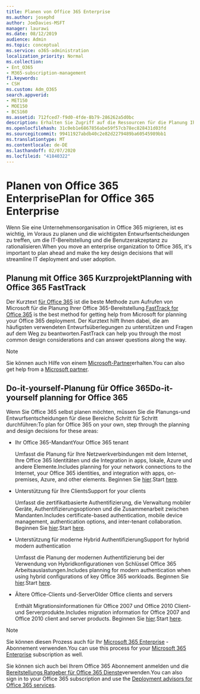 ```yaml
---
title: Planen von Office 365 Enterprise
ms.author: josephd
author: JoeDavies-MSFT
manager: laurawi
ms.date: 08/12/2019
audience: Admin
ms.topic: conceptual
ms.service: o365-administration
localization_priority: Normal
ms.collection:
- Ent_O365
- M365-subscription-management
f1.keywords:
- CSH
ms.custom: Adm_O365
search.appverid:
- MET150
- MOE150
- BCS160
ms.assetid: 712fced7-f9d0-4fde-8b79-286262a5d0bc
description: Erhalten Sie Zugriff auf die Ressourcen für die Planung Ihrer Office 365 Enterprise-Bereitstellung.
ms.openlocfilehash: 31c0eb1e6867856abe59f57cb78ec828431d03fd
ms.sourcegitcommit: 99411927abdb40c2e82d2279489ba60545989bb1
ms.translationtype: MT
ms.contentlocale: de-DE
ms.lasthandoff: 02/07/2020
ms.locfileid: "41840322"
---
```

# <a name="plan-for-office-365-enterprise"></a><span data-ttu-id="c786a-103">Planen von Office 365 Enterprise</span><span class="sxs-lookup"><span data-stu-id="c786a-103">Plan for Office 365 Enterprise</span></span>

<span data-ttu-id="c786a-104">Wenn Sie eine Unternehmensorganisation in Office 365 migrieren, ist es wichtig, im Voraus zu planen und die wichtigsten Entwurfsentscheidungen zu treffen, um die IT-Bereitstellung und die Benutzerakzeptanz zu rationalisieren.</span><span class="sxs-lookup"><span data-stu-id="c786a-104">When you move an enterprise organization to Office 365, it's important to plan ahead and make the key design decisions that will streamline IT deployment and user adoption.</span></span> 

## <a name="planning-with-office-365-fasttrack"></a><span data-ttu-id="c786a-105">Planung mit Office 365 Kurzprojekt</span><span class="sxs-lookup"><span data-stu-id="c786a-105">Planning with Office 365 FastTrack</span></span>

<span data-ttu-id="c786a-106">Der Kurztext [für Office 365](https://docs.microsoft.com/fasttrack/O365-fasttrack-benefit-for-office-365) ist die beste Methode zum Aufrufen von Microsoft für die Planung Ihrer Office 365-Bereitstellung.</span><span class="sxs-lookup"><span data-stu-id="c786a-106">[FastTrack for Office 365](https://docs.microsoft.com/fasttrack/O365-fasttrack-benefit-for-office-365) is the best method for getting help from Microsoft for planning your Office 365 deployment.</span></span> <span data-ttu-id="c786a-107">Der Kurztext hilft Ihnen dabei, die am häufigsten verwendeten Entwurfsüberlegungen zu unterstützen und Fragen auf dem Weg zu beantworten.</span><span class="sxs-lookup"><span data-stu-id="c786a-107">FastTrack can help you through the most common design considerations and can answer questions along the way.</span></span> 

>[!Note]
><span data-ttu-id="c786a-108">Sie können auch Hilfe von einem [Microsoft-Partner](https://www.microsoft.com/solution-providers/home)erhalten.</span><span class="sxs-lookup"><span data-stu-id="c786a-108">You can also get help from a [Microsoft partner](https://www.microsoft.com/solution-providers/home).</span></span>
>

## <a name="do-it-yourself-planning-for-office-365"></a><span data-ttu-id="c786a-109">Do-it-yourself-Planung für Office 365</span><span class="sxs-lookup"><span data-stu-id="c786a-109">Do-it-yourself planning for Office 365</span></span>

<span data-ttu-id="c786a-110">Wenn Sie Office 365 selbst planen möchten, müssen Sie die Planungs-und Entwurfsentscheidungen für diese Bereiche Schritt für Schritt durchführen:</span><span class="sxs-lookup"><span data-stu-id="c786a-110">To plan for Office 365 on your own, step through the planning and design decisions for these areas:</span></span>

- <span data-ttu-id="c786a-111">Ihr Office 365-Mandant</span><span class="sxs-lookup"><span data-stu-id="c786a-111">Your Office 365 tenant</span></span>

  <span data-ttu-id="c786a-112">Umfasst die Planung für Ihre Netzwerkverbindungen mit dem Internet, Ihre Office 365 Identitäten und die Integration in apps, lokale, Azure und andere Elemente.</span><span class="sxs-lookup"><span data-stu-id="c786a-112">Includes planning for your network connections to the Internet, your Office 365 identities, and integration with apps, on-premises, Azure, and other elements.</span></span> <span data-ttu-id="c786a-113">Beginnen Sie [hier](subscriptions-licenses-accounts-and-tenants-for-microsoft-cloud-offerings.md).</span><span class="sxs-lookup"><span data-stu-id="c786a-113">Start [here](subscriptions-licenses-accounts-and-tenants-for-microsoft-cloud-offerings.md).</span></span>

- <span data-ttu-id="c786a-114">Unterstützung für Ihre Clients</span><span class="sxs-lookup"><span data-stu-id="c786a-114">Support for your clients</span></span>

  <span data-ttu-id="c786a-115">Umfasst die zertifikatbasierte Authentifizierung, die Verwaltung mobiler Geräte, Authentifizierungsoptionen und die Zusammenarbeit zwischen Mandanten.</span><span class="sxs-lookup"><span data-stu-id="c786a-115">Includes certificate-based authentication, mobile device management, authentication options, and inter-tenant collaboration.</span></span> <span data-ttu-id="c786a-116">Beginnen Sie [hier](office-365-client-support-certificate-based-authentication.md).</span><span class="sxs-lookup"><span data-stu-id="c786a-116">Start [here](office-365-client-support-certificate-based-authentication.md).</span></span>

- <span data-ttu-id="c786a-117">Unterstützung für moderne Hybrid Authentifizierung</span><span class="sxs-lookup"><span data-stu-id="c786a-117">Support for hybrid modern authentication</span></span>

  <span data-ttu-id="c786a-118">Umfasst die Planung der modernen Authentifizierung bei der Verwendung von Hybridkonfigurationen von Schlüssel Office 365 Arbeitsauslastungen.</span><span class="sxs-lookup"><span data-stu-id="c786a-118">Includes planning for modern authentication when using hybrid configurations of key Office 365 workloads.</span></span> <span data-ttu-id="c786a-119">Beginnen Sie [hier](hybrid-modern-auth-overview.md).</span><span class="sxs-lookup"><span data-stu-id="c786a-119">Start [here](hybrid-modern-auth-overview.md).</span></span>

- <span data-ttu-id="c786a-120">Ältere Office-Clients und-Server</span><span class="sxs-lookup"><span data-stu-id="c786a-120">Older Office clients and servers</span></span>

  <span data-ttu-id="c786a-121">Enthält Migrationsinformationen für Office 2007 und Office 2010 Client-und Serverprodukte.</span><span class="sxs-lookup"><span data-stu-id="c786a-121">Includes migration information for Office 2007 and Office 2010 client and server products.</span></span> <span data-ttu-id="c786a-122">Beginnen Sie [hier](plan-upgrade-previous-versions-office.md).</span><span class="sxs-lookup"><span data-stu-id="c786a-122">Start [here](plan-upgrade-previous-versions-office.md).</span></span>

>[!Note]
><span data-ttu-id="c786a-123">Sie können diesen Prozess auch für Ihr [Microsoft 365 Enterprise](https://docs.microsoft.com/microsoft-365/enterprise/microsoft-365-overview) -Abonnement verwenden.</span><span class="sxs-lookup"><span data-stu-id="c786a-123">You can use this process for your [Microsoft 365 Enterprise](https://docs.microsoft.com/microsoft-365/enterprise/microsoft-365-overview) subscription as well.</span></span>
>

<span data-ttu-id="c786a-124">Sie können sich auch bei Ihrem Office 365 Abonnement anmelden und die [Bereitstellungs Ratgeber für Office 365 Dienste](deployment-advisors-for-office-365.md)verwenden.</span><span class="sxs-lookup"><span data-stu-id="c786a-124">You can also sign in to your Office 365 subscription and use the [Deployment advisors for Office 365 services](deployment-advisors-for-office-365.md).</span></span>



<!--

This checklist will help your organization as you plan and prepare for a migration to Office 365. The phases and steps in the checklist are aligned with the guidance provided by the [Onboarding Center](https://go.microsoft.com/fwlink/?LinkId=517115). Feel free to adapt this checklist to your organization's needs.

Most organizations don't need to do anything to prepare for Office 365. It's an application on the web and people are able to use it as soon as they have an account. Other organizations have more locations, security practices, or other requirements that create the need for more planning. For enterprise-level organizations, follow the checklist items below to get started with Office 365.
  
If you want help getting Office 365 set up, [FastTrack](https://fasttrack.microsoft.com/office) is the easiest way to deploy Office 365, you can also sign in and use the [Deployment advisors for Office 365 services](deployment-advisors-for-office-365.md).
  
|**Choose one or more to get started:**||
|:-----|:-----|
| [System requirements for Office](https://products.office.com/office-system-requirements) |- Microsoft Office Professional, Office 365, Office 365 ProPlus, and each Office application for Windows, Mac, iOS, and Android all have specific system requirements. Ensure your hardware and software meet the minimum system requirements.|
|**Most** customers connect their on-premises directory to Office 365. Get a head start on directory preparation by [installing and running IdFix on your network](https://www.microsoft.com/download/details.aspx?id=36832). <br> Use the [AAD Connect advisor](https://aka.ms/aadconnectpwsync) and the [Azure AD Premium set up guide](https://aka.ms/aadpguidance) to get customized set up guidance. <br> |- Automated checks against your directory to [validate people's accounts will properly synchronize](https://support.office.com/article/Prepare-to-provision-users-through-directory-synchronization-to-Office-365-01920974-9e6f-4331-a370-13aea4e82b3e). <br> - Recommends changes to directory objects and offers to automate the changes for you. <br> - [More details on using the IdFix tool](prepare-directory-attributes-for-synch-with-idfix.md). |
|**Read** our [network performance guidance](https://aka.ms/tune) and use our tools to ensure you have the connectivity and performance configuration necessary to provide people with the best experience.  <br> | - Ensure you can connect to Office 365, if you filter or scan outbound traffic, you'll want to understand what [managing Office 365 endpoints](https://support.office.com/article/Managing-Office-365-endpoints-99cab9d4-ef59-4207-9f2b-3728eb46bf9a) means for your organization.  <br>  - [Model and test your network capacity](https://support.office.com/article/Network-and-migration-planning-for-Office-365-f5ee6c33-bcd7-4b0b-b0f8-dc1d9fb8d132) or move to an [Azure ExpressRoute for Office 365](https://support.office.com/article/Azure-ExpressRoute-for-Office-365-6d2534a2-c19c-4a99-be5e-33a0cee5d3bd) circuit for a more predictable experience.   |
|**Use** our [planning checklist](https://support.office.com/article/Deployment-planning-checklist-for-Office-365-5fa4f6ef-35ad-4840-91c1-4834df3df5a0) as a starting place for building your own deployment plan.  <br> | - In-depth overview of possible areas you'll need to plan for with links to reference or how-to information to help you plan. |
|**Use** the [Exchange Server Large Item Script](https://gallery.technet.microsoft.com/Exchange-Server-Large-Item-b9546cc6) to find mail items that may be too large to migrate.  <br> | - Uses Exchange Web Services to impersonate, access, scan the mailbox for file sizes you specify, and dumps the results in a CSV file. Read the [detailed instructions on how to use the script](https://blogs.technet.com/b/mikehall/archive/2013/06/27/large-mail-item-script.aspx). |
|**Take** advantage of [Microsoft deployment experts](https://go.microsoft.com/fwlink/?LinkId=517115) who can help you from planning to helping everyone start using the new services and applications.  <br> Use the [Deployment wizards for Office 365 services](https://support.office.com/article/Deployment-wizards-for-Office-365-services-165f46e8-3533-4d76-be57-97f81ebd40f2) to get customized set up guidance.  <br> | - The Onboarding center works directly with customers and with partner organizations. Give them a call today. |
|**Use** the [templates and resources in the Office 365 success center](https://www.microsoft.com/fasttrack/resources) to share your deployment and onboarding plans with the people in your organization.  <br> | - Communication with everyone before, during, and after the transition to Office 365 is critical.  <br> - Use our templates, guides, and handouts to improve your communications. |
|**Read** the article [Office 365 Network Connectivity Principles](https://aka.ms/o365networkingprinciples) to understand the connectivity principles for securely managing Office 365 traffic and getting the best possible performance.  <br> | - This article will help you understand the most recent guidance for securely optimizing Office 365 network connectivity. |
   
Want more resources to help you integrate Office 365 with your broader cloud strategy? Here are the [Microsoft cloud IT architecture resources](https://docs.microsoft.com/office365/enterprise/microsoft-cloud-it-architecture-resources).
  
## Want to talk with support?

We're here to help, [contact support](https://support.office.com/article/32a17ca7-6fa0-4870-8a8d-e25ba4ccfd4b) for business products.


--> 